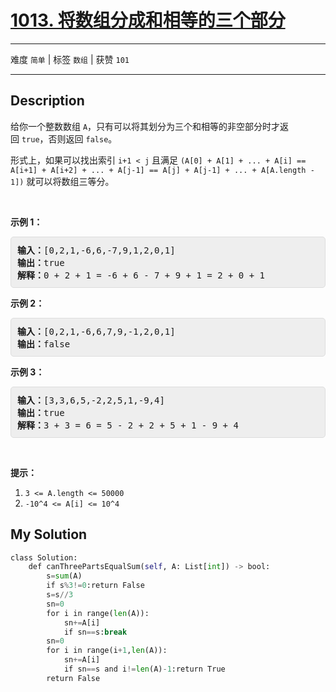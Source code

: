 # [1013. 将数组分成和相等的三个部分](https://leetcode-cn.com/problems/partition-array-into-three-parts-with-equal-sum/)

---

难度 `简单` | 标签 `数组`  | 获赞 `101`

---

## Description

<style>
section pre{
    background-color: #eee;
    border: 1px solid #ddd;
    padding:10px;
    border-radius: 5px;
}
</style>
<section>
<p>给你一个整数数组&nbsp;<code>A</code>，只有可以将其划分为三个和相等的非空部分时才返回&nbsp;<code>true</code>，否则返回 <code>false</code>。</p>
<p>形式上，如果可以找出索引&nbsp;<code>i+1 &lt; j</code>&nbsp;且满足&nbsp;<code>(A[0] + A[1] + ... + A[i] == A[i+1] + A[i+2] + ... + A[j-1] == A[j] + A[j-1] + ... + A[A.length - 1])</code>&nbsp;就可以将数组三等分。</p>
<p>&nbsp;</p>
<p><strong>示例 1：</strong></p>
<pre><strong>输入：</strong>[0,2,1,-6,6,-7,9,1,2,0,1]
<strong>输出：</strong>true
<strong>解释：</strong>0 + 2 + 1 = -6 + 6 - 7 + 9 + 1 = 2 + 0 + 1
</pre>
<p><strong>示例 2：</strong></p>
<pre><strong>输入：</strong>[0,2,1,-6,6,7,9,-1,2,0,1]
<strong>输出：</strong>false
</pre>
<p><strong>示例 3：</strong></p>
<pre><strong>输入：</strong>[3,3,6,5,-2,2,5,1,-9,4]
<strong>输出：</strong>true
<strong>解释：</strong>3 + 3 = 6 = 5 - 2 + 2 + 5 + 1 - 9 + 4
</pre>
<p>&nbsp;</p>
<p><strong>提示：</strong></p>
<ol>
	<li><code>3 &lt;= A.length &lt;= 50000</code></li>
	<li><code>-10^4&nbsp;&lt;= A[i] &lt;= 10^4</code></li>
</ol>
</section>

## My Solution

```python
class Solution:
    def canThreePartsEqualSum(self, A: List[int]) -> bool:
        s=sum(A)
        if s%3!=0:return False
        s=s//3
        sn=0
        for i in range(len(A)):
            sn+=A[i]
            if sn==s:break
        sn=0
        for i in range(i+1,len(A)):
            sn+=A[i]
            if sn==s and i!=len(A)-1:return True
        return False
```

